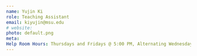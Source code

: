 ```yaml
---
name: Yujin Ki
role: Teaching Assistant
email: kiyujin@msu.edu
# website:
photo: default.png
meta:
Help Room Hours: Thursdays and Fridays @ 5:00 PM, Alternating Wednesdays @ 4:00 PM
---
```


<!-- [Schedule an appointment](#){: .btn .btn-outline } -->
